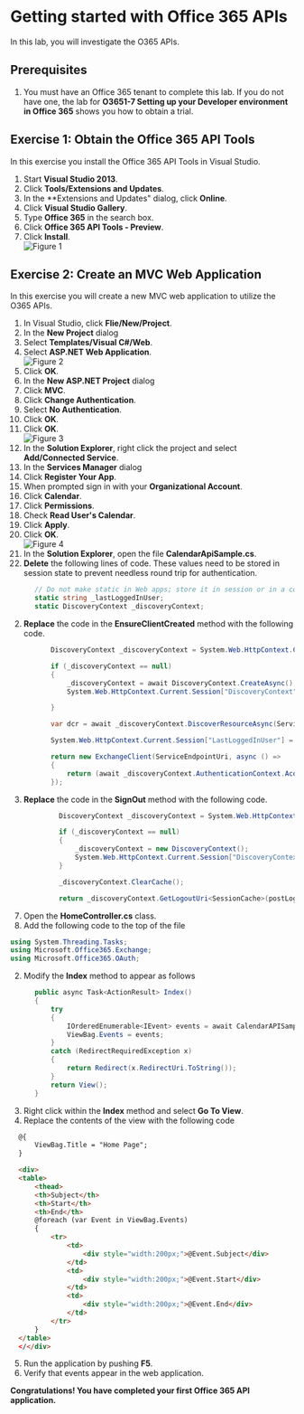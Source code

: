 # Getting started with Office 365 APIs
In this lab, you will investigate the O365 APIs.

## Prerequisites
1. You must have an Office 365 tenant to complete this lab. If you do not have one, the lab for **O3651-7 Setting up your Developer environment in Office 365** shows you how to obtain a trial.

## Exercise 1: Obtain the  Office 365 API Tools
In this exercise you install the Office 365 API Tools in Visual Studio.

1. Start **Visual Studio 2013**.
2. Click **Tools/Extensions and Updates**.
  1. In the **Extensions and Updates" dialog, click **Online**.
  2. Click **Visual Studio Gallery**.
  3. Type **Office 365** in the search box.
  4. Click **Office 365 API Tools - Preview**.
  5. Click **Install**.<br/>
     ![](Images/01.png?raw=true "Figure 1")

## Exercise 2: Create an MVC Web Application
In this exercise you will create a new MVC web application to utilize the O365 APIs.

1. In Visual Studio, click **Flie/New/Project**.
2. In the **New Project** dialog
  1. Select **Templates/Visual C#/Web**.
  2. Select **ASP.NET Web Application**.<br/>
     ![](Images/02.png?raw=true "Figure 2")
  3. Click **OK**.
3. In the **New ASP.NET Project** dialog
  1. Click **MVC**.
  2. Click **Change Authentication**.
  3. Select **No Authentication**.
  4. Click **OK**.
  5. Click **OK**.<br/>
     ![](Images/03.png?raw=true "Figure 3")
4. In the **Solution Explorer**, right click the project and select **Add/Connected Service**.
5. In the **Services Manager** dialog
  1. Click **Register Your App**.
  2. When prompted sign in with your **Organizational Account**.
  3. Click **Calendar**.
  4. Click **Permissions**.
  5. Check **Read User's Calendar**.
  6. Click **Apply**.
  7. Click **OK**.<br/>
     ![](Images/04.png?raw=true "Figure 4")
6. In the **Solution Explorer**, open the file **CalendarApiSample.cs**.
  1. **Delete** the following lines of code. These values need to be stored in session state to prevent needless round trip for authentication.
  ```C#
        // Do not make static in Web apps; store it in session or in a cookie instead
        static string _lastLoggedInUser;
        static DiscoveryContext _discoveryContext;
  ```
  2. **Replace** the code in the **EnsureClientCreated** method with the following code.
  ```C#
            DiscoveryContext _discoveryContext = System.Web.HttpContext.Current.Session["DiscoveryContext"] as DiscoveryContext;

            if (_discoveryContext == null)
            {
                _discoveryContext = await DiscoveryContext.CreateAsync();
                System.Web.HttpContext.Current.Session["DiscoveryContext"] = _discoveryContext;

            }

            var dcr = await _discoveryContext.DiscoverResourceAsync(ServiceResourceId);

            System.Web.HttpContext.Current.Session["LastLoggedInUser"] = dcr.UserId;

            return new ExchangeClient(ServiceEndpointUri, async () =>
            {
                return (await _discoveryContext.AuthenticationContext.AcquireTokenByRefreshTokenAsync(new SessionCache().Read("RefreshToken"), new Microsoft.IdentityModel.Clients.ActiveDirectory.ClientCredential(_discoveryContext.AppIdentity.ClientId, _discoveryContext.AppIdentity.ClientSecret), ServiceResourceId)).AccessToken;
            });
  ```
  3. **Replace** the code in the **SignOut** method with the following code.
```C#
            DiscoveryContext _discoveryContext = System.Web.HttpContext.Current.Session["DiscoveryContext"] as DiscoveryContext;

            if (_discoveryContext == null)
            {
                _discoveryContext = new DiscoveryContext();
                System.Web.HttpContext.Current.Session["DiscoveryContext"] = _discoveryContext;
            }

            _discoveryContext.ClearCache();

            return _discoveryContext.GetLogoutUri<SessionCache>(postLogoutRedirect);

```
7. Open the **HomeController.cs** class.
  1. Add the following code to the top of the file
  ```C#
  using System.Threading.Tasks;
  using Microsoft.Office365.Exchange;
  using Microsoft.Office365.OAuth;
  ```
  2. Modify the **Index** method to appear as follows
  ```C#
        public async Task<ActionResult> Index()
        {
            try
            {
                IOrderedEnumerable<IEvent> events = await CalendarAPISample.GetCalendarEvents();
                ViewBag.Events = events;
            }
            catch (RedirectRequiredException x)
            {
                return Redirect(x.RedirectUri.ToString());
            }
            return View();
        }
  ```
  3. Right click within the **Index** method and select **Go To View**.
  4. Replace the contents of the view with the following code
  ```HTML
    @{
        ViewBag.Title = "Home Page";
    }

    <div>
    <table>
        <thead>
        <th>Subject</th>
        <th>Start</th>
        <th>End</th>
        @foreach (var Event in ViewBag.Events)
        {
            <tr>
                <td>
                    <div style="width:200px;">@Event.Subject</div>
                </td>
                <td>
                    <div style="width:200px;">@Event.Start</div>
                </td>
                <td>
                    <div style="width:200px;">@Event.End</div>
                </td>
            </tr>
        }
    </table>
    </</div>
  ```
5. Run the application by pushing **F5**.
6. Verify that events appear in the web application.


**Congratulations! You have completed your first Office 365 API application.**





